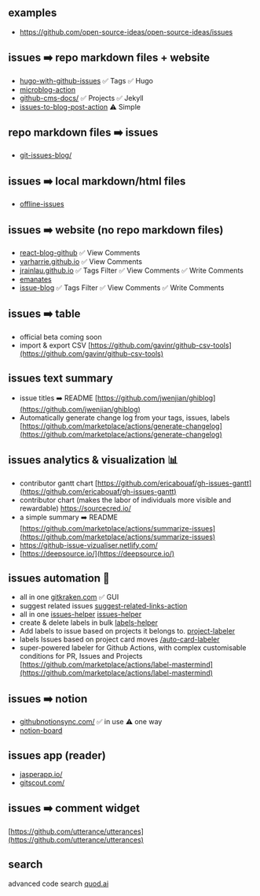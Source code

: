## examples
- https://github.com/open-source-ideas/open-source-ideas/issues

## issues ➡️ repo markdown files + website
- [hugo-with-github-issues](https://github.com/marketplace/actions/hugo-with-github-issues) ✅ Tags ✅ Hugo
- [microblog-action](https://github.com/herschel666/microblog-action)
- [github-cms-docs/](https://paulkoanui.github.io/github-cms-docs/) ✅ Projects ✅ Jekyll
- [issues-to-blog-post-action](https://github.com/marketplace/actions/issues-to-blog-post-action) ⚠️ Simple
## repo markdown files ➡️ issues
- [git-issues-blog/](https://github.com/Sep0lkit/git-issues-blog/blob/master/README.md)
## issues ➡️ local markdown/html files
- [offline-issues](https://github.com/jlord/offline-issues)
## issues ➡️ website (no repo markdown files)
- [react-blog-github](https://github.com/saadpasta/react-blog-github) ✅ View Comments
- [varharrie.github.io](https://github.com/varHarrie/varharrie.github.io) ✅ View Comments
- [jrainlau.github.io](https://github.com/jrainlau/jrainlau.github.io) ✅ Tags Filter ✅ View Comments ✅ Write Comments
- [emanates](https://github.com/emanates)
- [issue-blog](https://github.com/ttop5/issue-blog) ✅ Tags Filter ✅ View Comments ✅ Write Comments
## issues ➡️ table
- official beta coming soon
- import & export CSV [https://github.com/gavinr/github-csv-tools](https://github.com/gavinr/github-csv-tools)
## issues text summary
- issue titles ➡️ README [https://github.com/jwenjian/ghiblog](https://github.com/jwenjian/ghiblog)
- Automatically generate change log from your tags, issues, labels [https://github.com/marketplace/actions/generate-changelog](https://github.com/marketplace/actions/generate-changelog)
## issues analytics & visualization 📊
- contributor gantt chart [https://github.com/ericabouaf/gh-issues-gantt](https://github.com/ericabouaf/gh-issues-gantt)
- contributor chart  (makes the labor of individuals more visible and rewardable) https://sourcecred.io/
- a simple summary ➡️ README
    [https://github.com/marketplace/actions/summarize-issues](https://github.com/marketplace/actions/summarize-issues)
- https://github-issue-vizualiser.netlify.com/
- [https://deepsource.io/](https://deepsource.io/)
## issues automation 🤖️
- all in one [gitkraken.com](http://gitkraken.com/) ✅ GUI
- suggest related issues [suggest-related-links-action](https://github.com/marketplace/actions/suggest-related-links-action)
- all in one [issues-helper](https://github.com/marketplace/actions/issues-helper) [issues-helper](https://actions-cool.github.io/issues-helper/)
- create & delete labels in bulk [labels-helper](https://github.com/actions-cool/labels-helper)
- Add labels to issue based on projects it belongs to. [project-labeler](https://github.com/marketplace/actions/project-labeler)
- labels Issues based on project card moves [/auto-card-labeler](https://github.com/marketplace/actions/auto-card-labeler)
- super-powered labeler for Github Actions, with complex customisable conditions for PR, Issues and Projects [https://github.com/marketplace/actions/label-mastermind](https://github.com/marketplace/actions/label-mastermind)
## issues ➡️ notion 
- [githubnotionsync.com/](https://githubnotionsync.com/) ✅ in use ⚠️ one way
- [notion-board](https://github.com/marketplace/actions/notion-board)
## issues app (reader) 
- [jasperapp.io/](http://jasperapp.io/gitscout.com/)
- [gitscout.com/](http://jasperapp.io/gitscout.com/)

## issues ➡️ comment widget
[https://github.com/utterance/utterances](https://github.com/utterance/utterances)

## search
advanced code search [quod.ai](http://quod.ai/)
